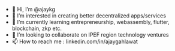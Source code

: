 - 👋 Hi, I’m @ajaykg
- 👀 I’m interested in creating better decentralized apps/services
- 🌱 I’m currently learning entrepreneurship, webassembly, flutter, blockchain, zkp etc.
- 💞️ I’m looking to collaborate on IPEF region technology ventures
- 📫 How to reach me : linkedin.com/in/ajaygahlawat 

<!---
ajaykg/ajaykg is a ✨ special ✨ repository because its `README.md` (this file) appears on your GitHub profile.
You can click the Preview link to take a look at your changes.
--->
